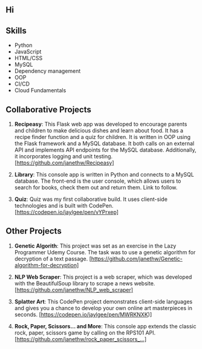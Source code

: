 ## Hi

## Skills
- Python
- JavaScript
- HTML/CSS
- MySQL
- Dependency management
- OOP
- CI/CD
- Cloud Fundamentals

## Collaborative Projects

1. **Recipeasy**: This Flask web app was developed to encourage parents and children to make delicious dishes and learn about food. It has a recipe finder function and a quiz for children. It is written in OOP using the Flask framework and a MySQL database. It both calls on an external API and implements API endpoints for the MySQL database. Additionally, it incorporates logging and unit testing. [https://github.com/janethw/Recipeasy]

2. **Library**: This console app is written in Python and connects to a MySQL database. The front-end is the user console, which allows users to search for books, check them out and return them. Link to follow.

3. **Quiz**: Quiz was my first collaborative build. It uses client-side technologies and is built with CodePen. [https://codepen.io/jaylgee/pen/vYPrxep]

## Other Projects

1. **Genetic Algorith**: This project was set as an exercise in the Lazy Programmer Udemy Course. The task was to use a genetic algorithm for decryption of a text passage. [https://github.com/janethw/Genetic-algorithm-for-decryption]

2. **NLP Web Scraper**: This project is a web scraper, which was developed with the BeautifulSoup library to scrape a news website. [https://github.com/janethw/NLP_web_scraper]

3. **Splatter Art**: This CodePen project demonstrates client-side languages and gives you a chance to develop your own online art masterpieces in seconds. [https://codepen.io/jaylgee/pen/MWRKNXK)]

4. **Rock, Paper, Scissors... and More**: This console app extends the classic rock, paper, scissors game by calling on the RPS101 API. [https://github.com/janethw/rock_paper_scissors_...]
<!--
**janethw/janethw** is a ✨ _special_ ✨ repository because its `README.md` (this file) appears on your GitHub profile.

Here are some ideas to get you started:

- 🔭 I’m currently working on ...
- 🌱 I’m currently learning ...
- 👯 I’m looking to collaborate on ...
- 🤔 I’m looking for help with ...
- 💬 Ask me about ...
- 📫 How to reach me: ...
- 😄 Pronouns: ...
- ⚡ Fun fact: ...
-->
